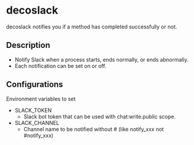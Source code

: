 # decoslack

decoslack notifies you if a method has completed successfully or not.

## Description

- Notify Slack when a process starts, ends normally, or ends abnormally.
- Each notification can be set on or off.

## Configurations
Environment variables to set
- SLACK_TOKEN
  - Slack bot token that can be used with chat:write.public scope.
- SLACK_CHANNEL
  - Channel name to be notified without # (like notify_xxx not #notify_xxx)